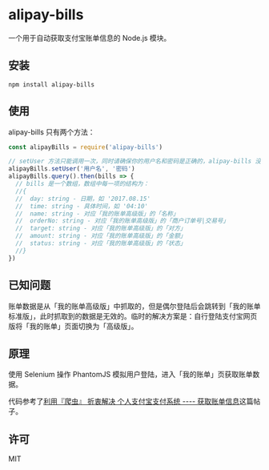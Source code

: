 # alipay-bills

一个用于自动获取支付宝账单信息的 Node.js 模块。

## 安装

```
npm install alipay-bills
```

## 使用

alipay-bills 只有两个方法：

```js
const alipayBills = require('alipay-bills')

// setUser 方法只能调用一次，同时请确保你的用户名和密码是正确的，alipay-bills 没有处理密码错误的情况。
alipayBills.setUser('用户名', '密码')
alipayBills.query().then(bills => {
  // bills 是一个数组，数组中每一项的结构为：
  //{
  //  day: string - 日期，如 '2017.08.15'
  //  time: string - 具体时间，如 '04:10'
  //  name: string - 对应「我的账单高级版」的「名称」
  //  orderNo: string - 对应「我的账单高级版」的「商户订单号|交易号」
  //  target: string - 对应「我的账单高级版」的「对方」
  //  amount: string - 对应「我的账单高级版」的「金额」
  //  status: string - 对应「我的账单高级版」的「状态」
  //}
})
```

## 已知问题

账单数据是从「我的账单高级版」中抓取的，但是偶尔登陆后会跳转到「我的账单标准版」，此时抓取到的数据是无效的。临时的解决方案是：自行登陆支付宝网页版将「我的账单」页面切换为「高级版」。

## 原理

使用 Selenium 操作 PhantomJS 模拟用户登陆，进入「我的账单」页获取账单数据。

代码参考了[利用『爬虫』 折衷解决 个人支付宝支付系统 ---- 获取账单信息](https://www.v2ex.com/t/383179)这篇帖子。

## 许可

MIT
